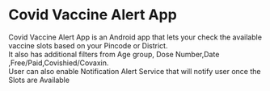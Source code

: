 # Covid Vaccine Alert App
Covid Vaccine Alert App is an Android app that lets your check the available vaccine slots based on your Pincode or District.</br>
It also has additional filters from Age group, Dose Number,Date ,Free/Paid,Covishied/Covaxin.
</br>
User can also enable Notification Alert Service that will notify user once the Slots are Available </br>
